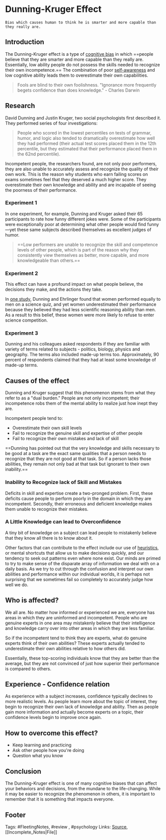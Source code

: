 # Dunning-Kruger Effect

`Bias which causes human to think he is smarter and more capable than they really are.`

## Introduction

The Dunning-Kruger effect is a type of [cognitive bias](https://www.verywellmind.com/what-is-a-cognitive-bias-2794963) in which ==people believe that they are smarter and more capable than they really are. Essentially, low ability people do not possess the skills needed to recognize their own incompetence.== The combination of poor [self-awareness](https://www.verywellmind.com/what-is-self-awareness-2795023) and low cognitive ability leads them to overestimate their own capabilities.

> Fools are blind to their own foolishness. "Ignorance more frequently begets confidence than does knowledge." - Charles Darwin

## Research

David Dunning and Justin Kruger, two social psychologists first described it. They performed series of four investigations:

> People who scored in the lowest percentiles on tests of grammar, humor, and logic also tended to dramatically overestimate how well they had performed \(their actual test scores placed them in the 12th percentile, but they estimated that their performance placed them in the 62nd percentile\).

Incompetent people, the researchers found, are not only poor performers, they are also unable to accurately assess and recognize the quality of their own work. This is the reason why students who earn failing scores on exams sometimes feel that they deserved a much higher score. They overestimate their own knowledge and ability and are incapable of seeing the poorness of their performance.

### Experiment 1

In one experiment, for example, Dunning and Kruger asked their 65 participants to rate how funny different jokes were. Some of the participants were exceptionally poor at determining what other people would find funny—yet these same subjects described themselves as excellent judges of humor.

> ==Low performers are unable to recognize the skill and competence levels of other people, which is part of the reason why they consistently view themselves as better, more capable, and more knowledgeable than others.==

### Experiment 2

This effect can have a profound impact on what people believe, the decisions they make, and the actions they take.

In [one study](https://doi.org/10.1037/e633872013-215), Dunning and Ehrlinger found that women performed equally to men on a science quiz, and yet women underestimated their performance because they believed they had less scientific reasoning ability than men. As a result to this belief, these women were more likely to refuse to enter science competition.

### Experiment 3

Dunning and his colleagues asked respondents if they are familiar with variety of terms related to subjects - politics, biology, physics and geography. The terms also included made-up terms too. Approximately, 90 percent of respondents claimed that they had at least some knowledge of made-up terms.

## Causes of the effect

Dunning and Kruger suggest that this phenomenon stems from what they refer to as a "dual burden." People are not only incompetent; their incompetence robs them of the mental ability to realize just how inept they are.

Incompetent people tend to:

* Overestimate their own skill levels
* Fail to recognize the genuine skill and expertise of other people
* Fail to recognize their own mistakes and lack of skill

==Dunning has pointed out that the very knowledge and skills necessary to be good at a task are the exact same qualities that a person needs to recognize that they are not good at that task. So if a person lacks those abilities, they remain not only bad at that task but ignorant to their own inability.==

### Inability to Recognize lack of Skill and Mistakes

Deficits in skill and expertise create a two-pronged problem. First, these deficits cause people to perform poorly in the domain in which they are incompetent. Secondly, their erroneous and deficient knowledge makes them unable to recognize their mistakes.

### A Little Knowledge can lead to Overconfidence

A tiny bit of knowledge on a subject can lead people to mistakenly believe that they know all there is to know about it.

Other factors that can contribute to the effect include our use of [heuristics](https://www.verywellmind.com/what-is-a-heuristic-2795235), or mental shortcuts that allow us to make decisions quickly, and our tendency to seek out patterns even where none exist. Our minds are primed to try to make sense of the disparate array of information we deal with on a daily basis. As we try to cut through the confusion and interpret our own abilities and performance within our individual worlds, it is perhaps not surprising that we sometimes fail so completely to accurately judge how well we do.

## Who is affected?

We all are. No matter how informed or experienced we are, everyone has areas in which they are uninformed and incompetent. People who are genuine experts in one area may mistakenly believe that their intelligence and knowledge carry over into other areas in which they are less familiar.

So if the incompetent tend to think they are experts, what do genuine experts think of their own abilities? These experts actually tended to underestimate their own abilities relative to how others did.

Essentially, these top-scoring individuals know that they are better than the average, but they are not convinced of just how superior their performance is compared to others.

## Experience - Confidence relation

As experience with a subject increases, confidence typically declines to more realistic levels. As people learn more about the topic of interest, they begin to recognize their own lack of knowledge and ability. Then as people gain more information and actually become experts on a topic, their confidence levels begin to improve once again.

## How to overcome this effect?

* Keep learning and practicing
* Ask other people how you're doing
* Question what you know

## Conclusion

The Dunning-Kruger effect is one of many cognitive biases that can affect your behaviors and decisions, from the mundane to the life-changing. While it may be easier to recognize the phenomenon in others, it is important to remember that it is something that impacts everyone.

## Footer

Tags: \#FleetingNotes, \#review , \#psychology Links: [Source](https://www.verywellmind.com/an-overview-of-the-dunning-kruger-effect-4160740), \[\[Incomplete\_Notes\|File\]\] 

